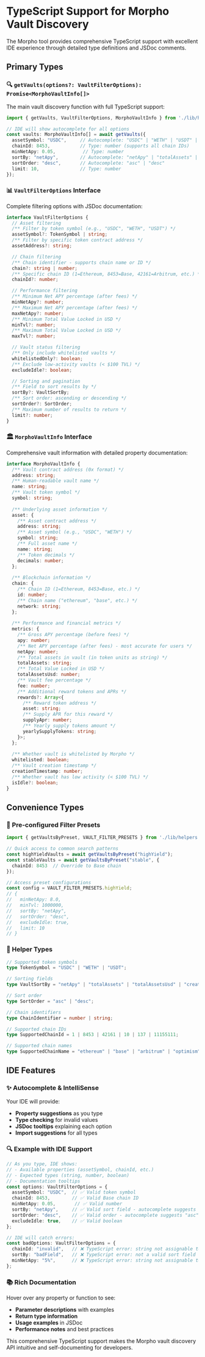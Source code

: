 # TypeScript Support for Morpho Vault Discovery

The Morpho tool provides comprehensive TypeScript support with excellent IDE experience through detailed type definitions and JSDoc comments.

## Primary Types

### 🔍 `getVaults(options?: VaultFilterOptions): Promise<MorphoVaultInfo[]>`

The main vault discovery function with full TypeScript support:

```typescript
import { getVaults, VaultFilterOptions, MorphoVaultInfo } from './lib/helpers';

// IDE will show autocomplete for all options
const vaults: MorphoVaultInfo[] = await getVaults({
  assetSymbol: "USDC",     // Autocomplete: "USDC" | "WETH" | "USDT" | string
  chainId: 8453,           // Type: number (supports all chain IDs)
  minNetApy: 0.05,          // Type: number
  sortBy: "netApy",        // Autocomplete: "netApy" | "totalAssets" | "totalAssetsUsd" | "creationTimestamp"
  sortOrder: "desc",       // Autocomplete: "asc" | "desc"
  limit: 10,               // Type: number
});
```

### 📊 `VaultFilterOptions` Interface

Complete filtering options with JSDoc documentation:

```typescript
interface VaultFilterOptions {
  // Asset filtering
  /** Filter by token symbol (e.g., "USDC", "WETH", "USDT") */
  assetSymbol?: TokenSymbol | string;
  /** Filter by specific token contract address */
  assetAddress?: string;

  // Chain filtering
  /** Chain identifier - supports chain name or ID */
  chain?: string | number;
  /** Specific chain ID (1=Ethereum, 8453=Base, 42161=Arbitrum, etc.) */
  chainId?: number;

  // Performance filtering
  /** Minimum Net APY percentage (after fees) */
  minNetApy?: number;
  /** Maximum Net APY percentage (after fees) */
  maxNetApy?: number;
  /** Minimum Total Value Locked in USD */
  minTvl?: number;
  /** Maximum Total Value Locked in USD */
  maxTvl?: number;

  // Vault status filtering
  /** Only include whitelisted vaults */
  whitelistedOnly?: boolean;
  /** Exclude low-activity vaults (< $100 TVL) */
  excludeIdle?: boolean;

  // Sorting and pagination
  /** Field to sort results by */
  sortBy?: VaultSortBy;
  /** Sort order: ascending or descending */
  sortOrder?: SortOrder;
  /** Maximum number of results to return */
  limit?: number;
}
```

### 🏛️ `MorphoVaultInfo` Interface

Comprehensive vault information with detailed property documentation:

```typescript
interface MorphoVaultInfo {
  /** Vault contract address (0x format) */
  address: string;
  /** Human-readable vault name */
  name: string;
  /** Vault token symbol */
  symbol: string;
  
  /** Underlying asset information */
  asset: {
    /** Asset contract address */
    address: string;
    /** Asset symbol (e.g., "USDC", "WETH") */
    symbol: string;
    /** Full asset name */
    name: string;
    /** Token decimals */
    decimals: number;
  };
  
  /** Blockchain information */
  chain: {
    /** Chain ID (1=Ethereum, 8453=Base, etc.) */
    id: number;
    /** Chain name ("ethereum", "base", etc.) */
    network: string;
  };
  
  /** Performance and financial metrics */
  metrics: {
    /** Gross APY percentage (before fees) */
    apy: number;
    /** Net APY percentage (after fees) - most accurate for users */
    netApy: number;
    /** Total assets in vault (in token units as string) */
    totalAssets: string;
    /** Total Value Locked in USD */
    totalAssetsUsd: number;
    /** Vault fee percentage */
    fee: number;
    /** Additional reward tokens and APRs */
    rewards?: Array<{
      /** Reward token address */
      asset: string;
      /** Supply APR for this reward */
      supplyApr: number;
      /** Yearly supply tokens amount */
      yearlySupplyTokens: string;
    }>;
  };
  
  /** Whether vault is whitelisted by Morpho */
  whitelisted: boolean;
  /** Vault creation timestamp */
  creationTimestamp: number;
  /** Whether vault has low activity (< $100 TVL) */
  isIdle?: boolean;
}
```

## Convenience Types

### 🚀 Pre-configured Filter Presets

```typescript
import { getVaultsByPreset, VAULT_FILTER_PRESETS } from './lib/helpers';

// Quick access to common search patterns
const highYieldVaults = await getVaultsByPreset("highYield");
const stableVaults = await getVaultsByPreset("stable", { 
  chainId: 8453  // Override to Base chain
});

// Access preset configurations
const config = VAULT_FILTER_PRESETS.highYield;
// {
//   minNetApy: 8.0,
//   minTvl: 1000000,
//   sortBy: "netApy",
//   sortOrder: "desc",
//   excludeIdle: true,
//   limit: 10
// }
```

### 📝 Helper Types

```typescript
// Supported token symbols
type TokenSymbol = "USDC" | "WETH" | "USDT";

// Sorting fields
type VaultSortBy = "netApy" | "totalAssets" | "totalAssetsUsd" | "creationTimestamp";

// Sort order
type SortOrder = "asc" | "desc";

// Chain identifiers
type ChainIdentifier = number | string;

// Supported chain IDs
type SupportedChainId = 1 | 8453 | 42161 | 10 | 137 | 11155111;

// Supported chain names
type SupportedChainName = "ethereum" | "base" | "arbitrum" | "optimism" | "polygon" | "sepolia";
```

## IDE Features

### ✨ Autocomplete & IntelliSense

Your IDE will provide:
- **Property suggestions** as you type
- **Type checking** for invalid values
- **JSDoc tooltips** explaining each option
- **Import suggestions** for all types

### 🔍 Example with IDE Support

```typescript
// As you type, IDE shows:
// - Available properties (assetSymbol, chainId, etc.)
// - Expected types (string, number, boolean)
// - Documentation tooltips
const options: VaultFilterOptions = {
  assetSymbol: "USDC",  // ✅ Valid token symbol
  chainId: 8453,        // ✅ Valid Base chain ID
  minNetApy: 0.05,       // ✅ Valid number
  sortBy: "netApy",     // ✅ Valid sort field - autocomplete suggests options
  sortOrder: "desc",    // ✅ Valid order - autocomplete suggests "asc" | "desc"
  excludeIdle: true,    // ✅ Valid boolean
};

// IDE will catch errors:
const badOptions: VaultFilterOptions = {
  chainId: "invalid",   // ❌ TypeScript error: string not assignable to number
  sortBy: "badField",   // ❌ TypeScript error: not a valid sort field
  minNetApy: "5%",      // ❌ TypeScript error: string not assignable to number
};
```

### 📚 Rich Documentation

Hover over any property or function to see:
- **Parameter descriptions** with examples
- **Return type information**
- **Usage examples** in JSDoc
- **Performance notes** and best practices

This comprehensive TypeScript support makes the Morpho vault discovery API intuitive and self-documenting for developers.